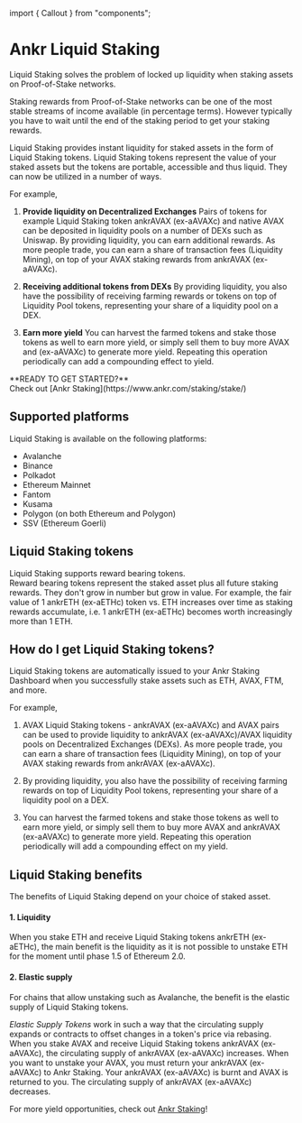 import { Callout } from "components";

# Ankr Liquid Staking
Liquid Staking solves the problem of locked up liquidity when staking assets on Proof-of-Stake networks.

Staking rewards from Proof-of-Stake networks can be one of the most stable streams of income available (in percentage terms). 
However typically you have to wait until the end of the staking period to get your staking rewards.

Liquid Staking provides instant liquidity for staked assets in the form of Liquid Staking tokens.
Liquid Staking tokens represent the value of your staked assets but the tokens are portable, accessible and thus liquid. 
They can now be utilized in a number of ways.

For example,

1. **Provide liquidity on Decentralized Exchanges**
Pairs of tokens for example Liquid Staking token ankrAVAX (ex-aAVAXc) and native AVAX can be deposited in liquidity pools on a number of DEXs such as Uniswap. By providing liquidity, you can earn additional rewards. As more people trade, you can earn a share of transaction fees (Liquidity Mining), on top of your AVAX staking rewards from ankrAVAX (ex-aAVAXc).

2. **Receiving additional tokens from DEXs**
By providing liquidity, you also have the possibility of receiving farming rewards or tokens on top of Liquidity Pool tokens, representing your share of a liquidity pool on a DEX.

3. **Earn more yield**
You can harvest the farmed tokens and stake those tokens as well to earn more yield, or simply sell them to buy more AVAX and (ex-aAVAXc) to generate more yield. Repeating this operation periodically can add a compounding effect to yield.

<Callout type="tip">
**READY TO GET STARTED?**<br/>
Check out [Ankr Staking](https://www.ankr.com/staking/stake/)
</Callout>

## Supported platforms
Liquid Staking is available on the following platforms:
* Avalanche
* Binance
* Polkadot
* Ethereum Mainnet
* Fantom
* Kusama 
* Polygon (on both Ethereum and Polygon)
* SSV (Ethereum Goerli) 

## Liquid Staking tokens
Liquid Staking supports reward bearing tokens.<br/>
Reward bearing tokens represent the staked asset plus all future staking rewards. They don't grow in number but grow in value. 
For example, the fair value of 1 ankrETH (ex-aETHc) token vs. ETH increases over time as staking rewards accumulate, i.e. 1 ankrETH (ex-aETHc) becomes worth increasingly more than 1 ETH.

## How do I get Liquid Staking tokens?

Liquid Staking tokens are automatically issued to your Ankr Staking Dashboard when you successfully stake assets such as ETH, AVAX, FTM, and more.

For example,

1. AVAX Liquid Staking tokens - ankrAVAX (ex-aAVAXc) and AVAX pairs can be used to provide liquidity to ankrAVAX (ex-aAVAXc)/AVAX liquidity pools on Decentralized Exchanges (DEXs). As more people trade, you can earn a share of transaction fees (Liquidity Mining), on top of your AVAX staking rewards from ankrAVAX (ex-aAVAXc).

2. By providing liquidity, you also have the possibility of receiving farming rewards on top of Liquidity Pool tokens, representing your share of a liquidity pool on a DEX.

3. You can harvest the farmed tokens and stake those tokens as well to earn more yield, or simply sell them to buy more AVAX and ankrAVAX (ex-aAVAXc) to generate more yield. Repeating this operation periodically will add a compounding effect on my yield.

## Liquid Staking benefits

The benefits of Liquid Staking depend on your choice of staked asset.

#### 1. Liquidity

When you stake ETH and receive Liquid Staking tokens ankrETH (ex-aETHc), the main benefit is the liquidity as it is not possible to unstake ETH for the moment until phase 1.5 of Ethereum 2.0.

#### 2. Elastic supply

For chains that allow unstaking such as Avalanche, the benefit is the elastic supply of Liquid Staking tokens. 

*Elastic Supply Tokens* work in such a way that the circulating supply expands or contracts to offset changes in a token's price via rebasing. When you stake AVAX and receive Liquid Staking tokens ankrAVAX (ex-aAVAXc), the circulating supply of ankrAVAX (ex-aAVAXc) increases. When you want to unstake your AVAX, you must return your ankrAVAX (ex-aAVAXc) to Ankr Staking. Your ankrAVAX (ex-aAVAXc) is burnt and AVAX is returned to you. 
The circulating supply of ankrAVAX (ex-aAVAXc) decreases. 

For more yield opportunities, check out [Ankr Staking](https://www.ankr.com/staking/stake/)!
